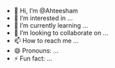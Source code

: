 - 👋 Hi, I’m @Ahteesham
- 👀 I’m interested in ...
- 🌱 I’m currently learning ...
- 💞️ I’m looking to collaborate on ...
- 📫 How to reach me ...
- 😄 Pronouns: ...
- ⚡ Fun fact: ...

<!---
Ahteesham/Ahteesham is a ✨ special ✨ repository because its `README.md` (this file) appears on your GitHub profile.
You can click the Preview link to take a look at your changes.
---↓
